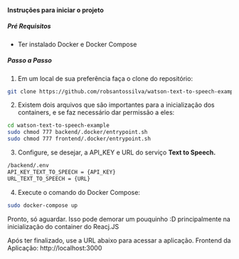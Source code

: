 #### Instruções para iniciar o projeto

##### Pré Requisitos

- Ter instalado Docker e Docker Compose

##### Passo a Passo

1. Em um local de sua preferência faça o clone do repositório: 
``` bash
git clone https://github.com/robsantossilva/watson-text-to-speech-example.git
```

2. Existem dois arquivos que são importantes para a inicialização dos containers, e se faz necessário dar permissão a eles:
``` bash
cd watson-text-to-speech-example
sudo chmod 777 backend/.docker/entrypoint.sh
sudo chmod 777 frontend/.docker/entrypoint.sh
```

3. Configure, se desejar, a API_KEY e URL do serviço <strong>Text to Speech.</strong>
```bash
/backend/.env
API_KEY_TEXT_TO_SPEECH = {API_KEY}
URL_TEXT_TO_SPEECH = {URL}
``` 

4. Execute o comando do Docker Compose:
``` bash
sudo docker-compose up
```

Pronto, só aguardar. Isso pode demorar um pouquinho :D principalmente na inicialização do container do Reacj.JS

Após ter finalizado, use a URL abaixo para acessar a aplicação.
Frontend da Aplicação: http://localhost:3000

